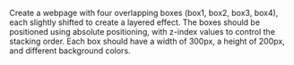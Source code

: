Create a webpage with four overlapping boxes (box1, box2, box3, box4), each slightly shifted to create a layered effect. The boxes should be positioned using absolute positioning, with z-index values to control the stacking order. Each box should have a width of 300px, a height of 200px, and different background colors.